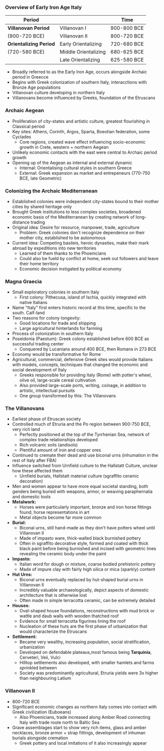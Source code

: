 ### Overview of Early Iron Age Italy
|Period| |Time|
|---|---|---|
|**Villanovan Period**|Villanovan I|900-800 BCE|
|(900-720 BCE)|Villanovan II|800-720 BCE|
|**Orientalizing Period**|Early Orientalizing|720-680 BCE|
|(720-580 BCE)|Middle Orientalizing|680-625 BCE|
| |Late Orientalizing|625-580 BCE|
 - Broadly referred to as the Early Iron Age, occurs alongside Archaic period in Greecce
 - Begins with Greek colonization of southern Italy, interacctions with Bronze Age populations
 - Villanovan culture developing in northern Italy
 - Villanovans become influenced by Greeks, foundation of the Etruscans

### Archaic Aegean
 - Proliferation of city-states and artistic culture, greatest flourishing in Classical period
 - Key sites: Athens, Corinth, Argos, Sparta, Boeotian federation, some Cyclades
	 - Core regions, created wave effect influencing socio-economic growth in Crete, western + northern Aegean
 - Unlikely economic contacts with the east were central to Archaic period growth
 - Opening up of the Aegean as internal and external dynamic
	 - Internal: Orientalising cultural styles in southern Greece
	 - External: Greek expansion as market and entrepeneurs (770-750 BCE, late Geometric)

### Colonizing the Archaic Mediterranean
 - Established colonies were independent city-states bound to their mother cities by shared heritage only
 - Brought Greek institutions to less complex societies, broadened economic basis of the Mediterranean by creating network of long-distance trading
 - Original idea: Desire for resource, manpower, trade, agriculture
	 - Problem: Greek colonies don't recognize dependence on their mother city, established to be autonomous
 - Current idea: Competing basileis, heroic dynasties, make their mark abroad by expeditions into new territories
	 - Learned of them thanks to the Phoenicians
	 - Could also be fueld by conflict at home, seek out followers and leave their home territory
	 - Economic decision instigated by political economy

### Magna Graecia
 - Small exploratory colonies in southern Italy
	 - First colony: Pithecusa, island of Ischia, quickly integrated with native Italians
 - Name "Italy" first enters historic record at this time, specific to the south. Calf-land
 - Two reasons for colony longevity:
	 - Good locations for trade and shipping
	 - Large agricultural hinterlands for farming
 - Process of colonization in southern Italy
 - Poseidonia (Paestum): Greek colony established before 600 BCE as successful trading center
	 - Conquered by Lucanians around 400 BCE, then Romans in 273 BCE
 - Economy would be transformative for Rome
 - Agricultural, commercial, defensive Greek sites would provide Italians with models, concepts, techniques that changed the economic and social development of Italy
	 - Greeks responsible for providing Italy (Rome) with potter's wheel, olive oil, large-scale cereal cultivation
	 - Also provided large-scale ports, writing, coinage, in addition to artistic, intellectual pursuits
	 - One group transformed by this: The Villanovans

### The Villanovans
 - Earliest phase of Etruscan society
 - Controlled much of Etruria and the Po region between 900-750 BCE, very rich land
	 - Perfectly positioned at the top of the Tyrrhenian Sea, network of complex trade relationships developed
	 - Rich volcanic soils (andisols)
	 - Plentiful amount of iron and copper ores
 - Continued to cremate their dead and use biconal urns (inhumation in the rest of Italy after FBA)
 - Influence switched from Urnfield culture to the Hallstatt Culture, unclear how these affected them
	 - Urnfield burials, Hallstatt material culture (sgraffito ceramic decoration)
 - Men and women appear to have more equal societal standing, both genders being buried with weapons, armor, or weaving paraphernalia and domestic tools
 - **Metalwork:**
	 - Horses were particularly important, bronze and iron horse fittings found, horse representations in art
	 - Metal objects become far more common
 - **Burial:**
	 - Biconal urns, still hand-made as they don't have potters wheel until Villanovan II
	 - Made of impasto ware, thick-walled black burnished pottery
	 - Often in sgraffito decorative style, formed and coated with thick black paint before being burnished and incised with geometric lines revealing the ceramic body under the paint
 - **Impasto:**
	 - Italian word for dough or mixture, coarse bodied prehistoric pottery
	 - Made of impure clay with fairly high silica or mica (sparkly) content
 - **Hut Urns:**
	 - Biconal urns eventually replaced by hut-shaped burial urns in Villanovan II
	 - Incredibly valuable archaeologically, depict aspects of domestic architecture that is otherwise lost
	 - Often made in simple terracotta ceramic, can be extremely detailed
 - **Houses:**
	 - Oval-shaped house foundations, reconstructions with mud brick or wattle and daub walls with wooden thatched roof
	 - Evidence for small terracotta figurines lining the roof
	 - Nucleation of these huts are the first phase of urbanization that would characterize the Etruscans
 - **Settlement:**
	 - Became very wealthy, increasing population, social stratification, urbanization
	 - Developed on defendable plateaus,most famous being **Tarquinia**, Cerveteri, Veii, Vulci
	 - Hilltop settlements also developed, with smaller hamlets and farms sprinkled between
	 - Society was predominantly agricultural, Etruria yields were 3x higher than neighbouring Latium

### Villanovan II
 - 800-720 BCE
 - Significant economic changes as northern Italy comes into contact with Greek civilization (Euboeans)
	 - Also Phoenicians, trade increased along Amber Road connecting Italy with trade route north to Baltic Sea
 - Grave assemblages start to show very rich items, glass and amber necklaces, bronze armor + strap fittings, development of inhuman burials alongside cremation
	 - Greek pottery and local imitations of it also increasingly appear
